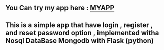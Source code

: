 <h2>You Can try my app here : <a href="https://flask-sample-app-bb8o.onrender.com/" target=_blank>MYAPP</a></h2>
<h2>This is a simple app that have login , register , and reset password option , implemented witha Nosql DataBase Mongodb with Flask (python)</h2>
